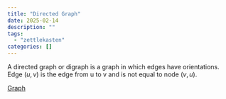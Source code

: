 ```yaml
---
title: "Directed Graph"
date: 2025-02-14
description: ""
tags: 
  - "zettlekasten"
categories: []
---
```


A directed graph or digraph is a graph in which edges have orientations. Edge $(u,v)$ is the edge from u to v and is not equal to node $(v,u)$.

[Graph](Graph.md)
